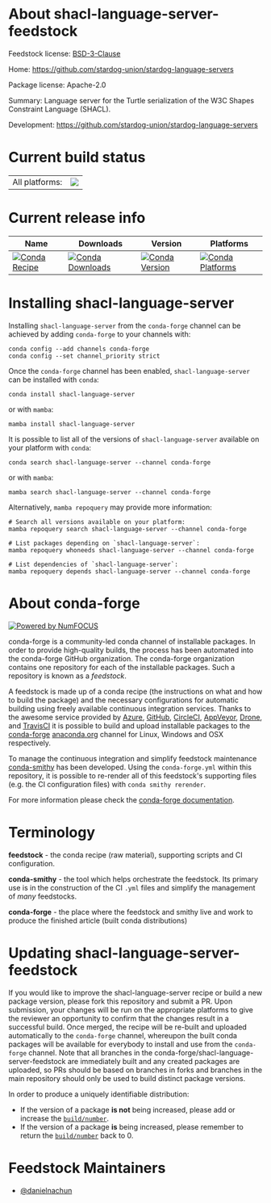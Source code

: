 About shacl-language-server-feedstock
=====================================

Feedstock license: [BSD-3-Clause](https://github.com/conda-forge/shacl-language-server-feedstock/blob/main/LICENSE.txt)

Home: https://github.com/stardog-union/stardog-language-servers

Package license: Apache-2.0

Summary: Language server for the Turtle serialization of the W3C Shapes Constraint Language (SHACL).

Development: https://github.com/stardog-union/stardog-language-servers

Current build status
====================


<table><tr><td>All platforms:</td>
    <td>
      <a href="https://dev.azure.com/conda-forge/feedstock-builds/_build/latest?definitionId=24383&branchName=main">
        <img src="https://dev.azure.com/conda-forge/feedstock-builds/_apis/build/status/shacl-language-server-feedstock?branchName=main">
      </a>
    </td>
  </tr>
</table>

Current release info
====================

| Name | Downloads | Version | Platforms |
| --- | --- | --- | --- |
| [![Conda Recipe](https://img.shields.io/badge/recipe-shacl--language--server-green.svg)](https://anaconda.org/conda-forge/shacl-language-server) | [![Conda Downloads](https://img.shields.io/conda/dn/conda-forge/shacl-language-server.svg)](https://anaconda.org/conda-forge/shacl-language-server) | [![Conda Version](https://img.shields.io/conda/vn/conda-forge/shacl-language-server.svg)](https://anaconda.org/conda-forge/shacl-language-server) | [![Conda Platforms](https://img.shields.io/conda/pn/conda-forge/shacl-language-server.svg)](https://anaconda.org/conda-forge/shacl-language-server) |

Installing shacl-language-server
================================

Installing `shacl-language-server` from the `conda-forge` channel can be achieved by adding `conda-forge` to your channels with:

```
conda config --add channels conda-forge
conda config --set channel_priority strict
```

Once the `conda-forge` channel has been enabled, `shacl-language-server` can be installed with `conda`:

```
conda install shacl-language-server
```

or with `mamba`:

```
mamba install shacl-language-server
```

It is possible to list all of the versions of `shacl-language-server` available on your platform with `conda`:

```
conda search shacl-language-server --channel conda-forge
```

or with `mamba`:

```
mamba search shacl-language-server --channel conda-forge
```

Alternatively, `mamba repoquery` may provide more information:

```
# Search all versions available on your platform:
mamba repoquery search shacl-language-server --channel conda-forge

# List packages depending on `shacl-language-server`:
mamba repoquery whoneeds shacl-language-server --channel conda-forge

# List dependencies of `shacl-language-server`:
mamba repoquery depends shacl-language-server --channel conda-forge
```


About conda-forge
=================

[![Powered by
NumFOCUS](https://img.shields.io/badge/powered%20by-NumFOCUS-orange.svg?style=flat&colorA=E1523D&colorB=007D8A)](https://numfocus.org)

conda-forge is a community-led conda channel of installable packages.
In order to provide high-quality builds, the process has been automated into the
conda-forge GitHub organization. The conda-forge organization contains one repository
for each of the installable packages. Such a repository is known as a *feedstock*.

A feedstock is made up of a conda recipe (the instructions on what and how to build
the package) and the necessary configurations for automatic building using freely
available continuous integration services. Thanks to the awesome service provided by
[Azure](https://azure.microsoft.com/en-us/services/devops/), [GitHub](https://github.com/),
[CircleCI](https://circleci.com/), [AppVeyor](https://www.appveyor.com/),
[Drone](https://cloud.drone.io/welcome), and [TravisCI](https://travis-ci.com/)
it is possible to build and upload installable packages to the
[conda-forge](https://anaconda.org/conda-forge) [anaconda.org](https://anaconda.org/)
channel for Linux, Windows and OSX respectively.

To manage the continuous integration and simplify feedstock maintenance
[conda-smithy](https://github.com/conda-forge/conda-smithy) has been developed.
Using the ``conda-forge.yml`` within this repository, it is possible to re-render all of
this feedstock's supporting files (e.g. the CI configuration files) with ``conda smithy rerender``.

For more information please check the [conda-forge documentation](https://conda-forge.org/docs/).

Terminology
===========

**feedstock** - the conda recipe (raw material), supporting scripts and CI configuration.

**conda-smithy** - the tool which helps orchestrate the feedstock.
                   Its primary use is in the construction of the CI ``.yml`` files
                   and simplify the management of *many* feedstocks.

**conda-forge** - the place where the feedstock and smithy live and work to
                  produce the finished article (built conda distributions)


Updating shacl-language-server-feedstock
========================================

If you would like to improve the shacl-language-server recipe or build a new
package version, please fork this repository and submit a PR. Upon submission,
your changes will be run on the appropriate platforms to give the reviewer an
opportunity to confirm that the changes result in a successful build. Once
merged, the recipe will be re-built and uploaded automatically to the
`conda-forge` channel, whereupon the built conda packages will be available for
everybody to install and use from the `conda-forge` channel.
Note that all branches in the conda-forge/shacl-language-server-feedstock are
immediately built and any created packages are uploaded, so PRs should be based
on branches in forks and branches in the main repository should only be used to
build distinct package versions.

In order to produce a uniquely identifiable distribution:
 * If the version of a package **is not** being increased, please add or increase
   the [``build/number``](https://docs.conda.io/projects/conda-build/en/latest/resources/define-metadata.html#build-number-and-string).
 * If the version of a package **is** being increased, please remember to return
   the [``build/number``](https://docs.conda.io/projects/conda-build/en/latest/resources/define-metadata.html#build-number-and-string)
   back to 0.

Feedstock Maintainers
=====================

* [@danielnachun](https://github.com/danielnachun/)

